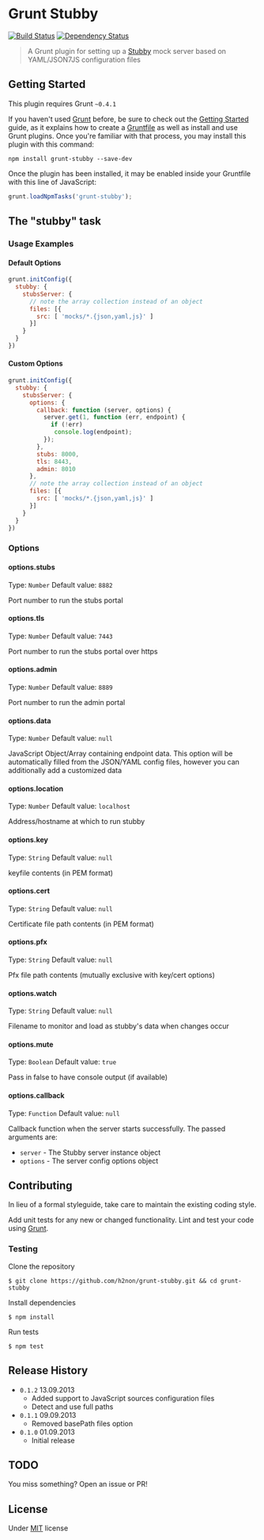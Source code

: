 # Grunt Stubby

[![Build Status](https://travis-ci.org/h2non/grunt-stubby.png)](https://travis-ci.org/h2non/grunt-stubby)
[![Dependency Status](https://gemnasium.com/h2non/grunt-stubby.png)](https://gemnasium.com/h2non/grunt-stubby)

> A Grunt plugin for setting up a [Stubby](https://github.com/mrak/stubby4node) mock server based on YAML/JSON7JS configuration files


## Getting Started

This plugin requires Grunt `~0.4.1`

If you haven't used [Grunt](http://gruntjs.com/) before, be sure to check out the [Getting Started](http://gruntjs.com/getting-started) guide, as it explains how to create a [Gruntfile](http://gruntjs.com/sample-gruntfile) as well as install and use Grunt plugins. Once you're familiar with that process, you may install this plugin with this command:

```shell
npm install grunt-stubby --save-dev
```

Once the plugin has been installed, it may be enabled inside your Gruntfile with this line of JavaScript:

```js
grunt.loadNpmTasks('grunt-stubby');
```

## The "stubby" task

### Usage Examples

#### Default Options

```js
grunt.initConfig({
  stubby: {
    stubsServer: {
      // note the array collection instead of an object
      files: [{
        src: [ 'mocks/*.{json,yaml,js}' ]
      }]
    }
  }
})
```

#### Custom Options

```js
grunt.initConfig({
  stubby: {
    stubsServer: {
      options: {
        callback: function (server, options) {
          server.get(1, function (err, endpoint) {
            if (!err)
             console.log(endpoint);
          });
        },
        stubs: 8000,
        tls: 8443,
        admin: 8010
      },
      // note the array collection instead of an object
      files: [{
        src: [ 'mocks/*.{json,yaml,js}' ]
      }]
    }
  }
})
```

### Options

#### options.stubs
Type: `Number`
Default value: `8882`

Port number to run the stubs portal

#### options.tls
Type: `Number`
Default value: `7443`

Port number to run the stubs portal over https

#### options.admin
Type: `Number`
Default value: `8889`

Port number to run the admin portal

#### options.data
Type: `Number`
Default value: `null`

JavaScript Object/Array containing endpoint data.
This option will be automatically filled from the JSON/YAML config files, however you can additionally add a customized data

#### options.location
Type: `Number`
Default value: `localhost`

Address/hostname at which to run stubby

#### options.key
Type: `String`
Default value: `null`

keyfile contents (in PEM format)

#### options.cert
Type: `String`
Default value: `null`

Certificate file path contents (in PEM format)

#### options.pfx
Type: `String`
Default value: `null`

Pfx file path contents (mutually exclusive with key/cert options)

#### options.watch
Type: `String`
Default value: `null`

Filename to monitor and load as stubby's data when changes occur

#### options.mute
Type: `Boolean`
Default value: `true`

Pass in false to have console output (if available)

#### options.callback
Type: `Function`
Default value: `null`

Callback function when the server starts successfully.
The passed arguments are:

* `server` - The Stubby server instance object
* `options` - The server config options object

## Contributing

In lieu of a formal styleguide, take care to maintain the existing coding style.

Add unit tests for any new or changed functionality.
Lint and test your code using [Grunt](http://gruntjs.com/).

### Testing

Clone the repository
```shell
$ git clone https://github.com/h2non/grunt-stubby.git && cd grunt-stubby
```

Install dependencies
```shell
$ npm install
```

Run tests
```shell
$ npm test
```

## Release History

* `0.1.2` 13.09.2013
  - Added support to JavaScript sources configuration files
  - Detect and use full paths
* `0.1.1` 09.09.2013
  - Removed basePath files option
* `0.1.0` 01.09.2013
  - Initial release

## TODO

You miss something? Open an issue or PR!

## License

Under [MIT](https://github.com/h2non/grunt-stubby/) license
